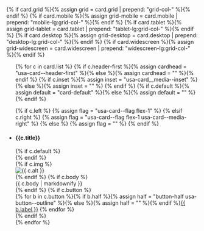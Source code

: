 
<!-- set grid columns -->
{% if card.grid %}{% assign grid = card.grid | prepend: "grid-col-" %}{% endif %}
{% if card.mobile %}{% assign grid-mobile = card.mobile | prepend: "mobile-lg:grid-col-" %}{% endif %}
{% if card.tablet %}{% assign grid-tablet = card.tablet | prepend: "tablet-lg:grid-col-" %}{% endif %}
{% if card.desktop %}{% assign grid-desktop = card.desktop | prepend: "desktop-lg:grid-col-" %}{% endif %}
{% if card.widescreen %}{% assign grid-widescreen = card.widescreen | prepend: "widescreen-lg:grid-col-" %}{% endif %}

<div>
<ul class="usa-card-group">
{% for c in card.list %}
<!-- header and image settings -->
{% if c.header-first %}{% assign cardhead = "usa-card--header-first" %}{% else %}{% assign cardhead = "" %}{% endif %}
{% if c.inset %}{% assign inset = "usa-card__media--inset" %}{% else %}{% assign inset = "" %} {% endif %}
{% if c.default %}{% assign default = "card-default" %}{% else %}{% assign default = "" %}{% endif %}


<!-- use flag layout -->
{% if c.left %}
{% assign flag = "usa-card--flag flex-1" %}
{% elsif c.right %}
{% assign flag = "usa-card--flag flex-1  usa-card--media-right" %}
{% else %}
{% assign flag = "" %}
{% endif %}
<li class="usa-card {{ grid }} {{ grid-mobile }} {{ grid-tablet }} {{ grid-desktop }} {{ grid-widescreen }} {{ cardhead }} {{ default }}{{ flag }}">
<div class="usa-card__container">
<div class="usa-card__header">
<h4 class="usa-card__heading">{{c.title}}</h4>
{% if c.default %}<div class="usa-card_line"></div>{% endif %}
</div>
{% if c.img %}
<div class="usa-card__media {{ inset }}">
<div class="usa-card__img">
<img src="/assets/images/{{c.img}}"  alt="{{ c.alt }}"/>
</div>
</div>
{% endif %}
{% if c.body %}
<div class="usa-card__body">
{{ c.body | markdownify }}
</div>
{% endif %}
{% if c.button %}
<div class="usa-card__footer">
<div style="display: inline;">
{% for b in c.button %}<!-- use a half width button -->{% if b.half %}{% assign half = "button-half usa-button--outline" %}{% else %}{% assign half = "" %}{% endif %}<a href="{{ b.link }}" class="usa-button {{ half }}">{{ b.label }}</a>
{% endfor %}
</div>
</div>
{% endif %}
</div>
</li>
{% endfor %}
<ul>
</div>